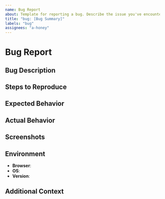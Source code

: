```yaml
---
name: Bug Report
about: Template for reporting a bug. Describe the issue you've encountered to help with resolution.
title: "bug: [Bug Summary]"
labels: "bug"
assignees: "a-honey"
---
```


# Bug Report

## Bug Description

<!-- Describe the bug in detail. Include any error messages or unexpected behavior observed. -->

## Steps to Reproduce

<!-- List the steps to reproduce the bug. For example:
1. Go to '...'
2. Click on '...'
3. Scroll down to '...'
4. See error
-->

## Expected Behavior

<!-- Describe what you expected to happen. -->

## Actual Behavior

<!-- Describe what actually happened. -->

## Screenshots

<!-- If applicable, add screenshots to help explain the bug. -->

## Environment

- **Browser**: <!-- e.g., Chrome, Firefox, etc. -->
- **OS**: <!-- e.g., Windows 10, macOS 11 -->
- **Version**: <!-- App version or commit SHA where the bug was found -->

## Additional Context

<!-- Add any other context about the problem here, such as possible causes or ideas for a fix. -->
